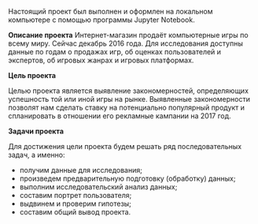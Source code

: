 Настоящий проект был выполнен и оформлен на локальном компьютере с помощью программы Jupyter Notebook.

__Описание проекта__
Интернет-магазин продаёт компьютерные игры по всему миру. Сейчас декабрь 2016 года. Для исследования доступны данные по годам о продажах игр, об оценках пользователей и экспертов, об игровых жанрах и игровых платформах.

__Цель проекта__

Целью проекта является выявление закономерностей, определяющих успешность той или иной игры на рынке. Выявленные закономерности позволят нам сделать ставку на потенциально популярный продукт и спланировать в отношении его рекламные кампании на 2017 год.

__Задачи проекта__

Для достижения цели проекта будем решать ряд последовательных задач, а именно:
- получим данные для исследования;
- произведем предварительную подготовку (обработку) данных;
- выполним исследовательский анализ данных;
- составим портрет пользователя;
- выдвинем и проверим гипотезы;
- составим общий вывод проекта.


